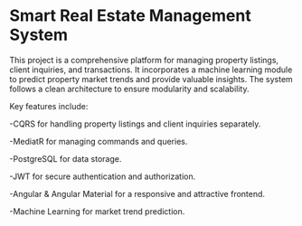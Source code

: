 # Smart Real Estate Management System

This project is a comprehensive platform for managing property listings, client inquiries, and transactions. It incorporates a machine learning module to predict property market trends and provide valuable insights. The system follows a clean architecture to ensure modularity and scalability.

Key features include:

-CQRS for handling property listings and client inquiries separately.

-MediatR for managing commands and queries.

-PostgreSQL for data storage.

-JWT for secure authentication and authorization.

-Angular & Angular Material for a responsive and attractive frontend.

-Machine Learning for market trend prediction.
